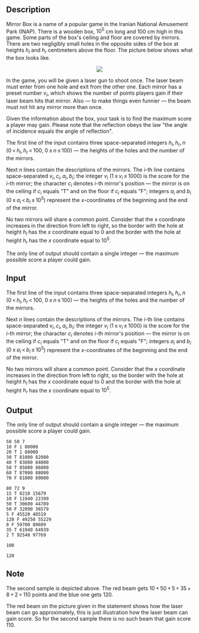 ## Description

<div><p>Mirror Box is a name of a popular game in the Iranian National Amusement Park (INAP). There is a wooden box, <span class="tex-span">10<sup class="upper-index">5</sup></span> cm long and <span class="tex-span">100</span> cm high in this game. Some parts of the box's ceiling and floor are covered by mirrors. There are two negligibly small holes in the opposite sides of the box at heights <span class="tex-span"><i>h</i><sub class="lower-index"><i>l</i></sub></span> and <span class="tex-span"><i>h</i><sub class="lower-index"><i>r</i></sub></span> centimeters above the floor. The picture below shows what the box looks like.</p><center> <img class="tex-graphics" src="file://aJWKy4jA.png" style="max-width: 100.0%;max-height: 100.0%;"> </center><p>In the game, you will be given a laser gun to shoot once. The laser beam must enter from one hole and exit from the other one. Each mirror has a preset number <span class="tex-span"><i>v</i><sub class="lower-index"><i>i</i></sub></span>, which shows the number of points players gain if their laser beam hits that mirror. Also — to make things even funnier — the beam must <span class="tex-font-style-bf">not</span> hit any mirror more than once.</p><p>Given the information about the box, your task is to find the maximum score a player may gain. Please note that the reflection obeys the law "the angle of incidence equals the angle of reflection".</p></div><div class="input-specification"><p>The first line of the input contains three space-separated integers <span class="tex-span"><i>h</i><sub class="lower-index"><i>l</i></sub>, <i>h</i><sub class="lower-index"><i>r</i></sub>, <i>n</i></span> (<span class="tex-span">0 &lt; <i>h</i><sub class="lower-index"><i>l</i></sub>, <i>h</i><sub class="lower-index"><i>r</i></sub> &lt; 100</span>, <span class="tex-span">0 ≤ <i>n</i> ≤ 100</span>) — the heights of the holes and the number of the mirrors.</p><p>Next <span class="tex-span"><i>n</i></span> lines contain the descriptions of the mirrors. The <span class="tex-span"><i>i</i></span>-th line contains space-separated <span class="tex-span"><i>v</i><sub class="lower-index"><i>i</i></sub>, <i>c</i><sub class="lower-index"><i>i</i></sub>, <i>a</i><sub class="lower-index"><i>i</i></sub>, <i>b</i><sub class="lower-index"><i>i</i></sub></span>; the integer <span class="tex-span"><i>v</i><sub class="lower-index"><i>i</i></sub></span> (<span class="tex-span">1 ≤ <i>v</i><sub class="lower-index"><i>i</i></sub> ≤ 1000</span>) is the score for the <span class="tex-span"><i>i</i></span>-th mirror; the character <span class="tex-span"><i>c</i><sub class="lower-index"><i>i</i></sub></span> denotes <span class="tex-span"><i>i</i></span>-th mirror's position — the mirror is on the ceiling if <span class="tex-span"><i>c</i><sub class="lower-index"><i>i</i></sub></span> equals "<span class="tex-font-style-tt">T</span>" and on the floor if <span class="tex-span"><i>c</i><sub class="lower-index"><i>i</i></sub></span> equals "<span class="tex-font-style-tt">F</span>"; integers <span class="tex-span"><i>a</i><sub class="lower-index"><i>i</i></sub></span> and <span class="tex-span"><i>b</i><sub class="lower-index"><i>i</i></sub></span> (<span class="tex-span">0 ≤ <i>a</i><sub class="lower-index"><i>i</i></sub> &lt; <i>b</i><sub class="lower-index"><i>i</i></sub> ≤ 10<sup class="upper-index">5</sup></span>) represent the <span class="tex-span"><i>x</i></span>-coordinates of the beginning and the end of the mirror.</p><p>No two mirrors will share a common point. Consider that the <span class="tex-span"><i>x</i></span> coordinate increases in the direction from left to right, so the border with the hole at height <span class="tex-span"><i>h</i><sub class="lower-index"><i>l</i></sub></span> has the <span class="tex-span"><i>x</i></span> coordinate equal to 0 and the border with the hole at height <span class="tex-span"><i>h</i><sub class="lower-index"><i>r</i></sub></span> has the <span class="tex-span"><i>x</i></span> coordinate equal to <span class="tex-span">10<sup class="upper-index">5</sup></span>.</p></div><div class="output-specification"><p>The only line of output should contain a single integer — the maximum possible score a player could gain.</p></div>

## Input

<p>The first line of the input contains three space-separated integers <span class="tex-span"><i>h</i><sub class="lower-index"><i>l</i></sub>, <i>h</i><sub class="lower-index"><i>r</i></sub>, <i>n</i></span> (<span class="tex-span">0 &lt; <i>h</i><sub class="lower-index"><i>l</i></sub>, <i>h</i><sub class="lower-index"><i>r</i></sub> &lt; 100</span>, <span class="tex-span">0 ≤ <i>n</i> ≤ 100</span>) — the heights of the holes and the number of the mirrors.</p><p>Next <span class="tex-span"><i>n</i></span> lines contain the descriptions of the mirrors. The <span class="tex-span"><i>i</i></span>-th line contains space-separated <span class="tex-span"><i>v</i><sub class="lower-index"><i>i</i></sub>, <i>c</i><sub class="lower-index"><i>i</i></sub>, <i>a</i><sub class="lower-index"><i>i</i></sub>, <i>b</i><sub class="lower-index"><i>i</i></sub></span>; the integer <span class="tex-span"><i>v</i><sub class="lower-index"><i>i</i></sub></span> (<span class="tex-span">1 ≤ <i>v</i><sub class="lower-index"><i>i</i></sub> ≤ 1000</span>) is the score for the <span class="tex-span"><i>i</i></span>-th mirror; the character <span class="tex-span"><i>c</i><sub class="lower-index"><i>i</i></sub></span> denotes <span class="tex-span"><i>i</i></span>-th mirror's position — the mirror is on the ceiling if <span class="tex-span"><i>c</i><sub class="lower-index"><i>i</i></sub></span> equals "<span class="tex-font-style-tt">T</span>" and on the floor if <span class="tex-span"><i>c</i><sub class="lower-index"><i>i</i></sub></span> equals "<span class="tex-font-style-tt">F</span>"; integers <span class="tex-span"><i>a</i><sub class="lower-index"><i>i</i></sub></span> and <span class="tex-span"><i>b</i><sub class="lower-index"><i>i</i></sub></span> (<span class="tex-span">0 ≤ <i>a</i><sub class="lower-index"><i>i</i></sub> &lt; <i>b</i><sub class="lower-index"><i>i</i></sub> ≤ 10<sup class="upper-index">5</sup></span>) represent the <span class="tex-span"><i>x</i></span>-coordinates of the beginning and the end of the mirror.</p><p>No two mirrors will share a common point. Consider that the <span class="tex-span"><i>x</i></span> coordinate increases in the direction from left to right, so the border with the hole at height <span class="tex-span"><i>h</i><sub class="lower-index"><i>l</i></sub></span> has the <span class="tex-span"><i>x</i></span> coordinate equal to 0 and the border with the hole at height <span class="tex-span"><i>h</i><sub class="lower-index"><i>r</i></sub></span> has the <span class="tex-span"><i>x</i></span> coordinate equal to <span class="tex-span">10<sup class="upper-index">5</sup></span>.</p>

## Output

<p>The only line of output should contain a single integer — the maximum possible score a player could gain.</p>





```input1
50 50 7
10 F 1 80000
20 T 1 80000
30 T 81000 82000
40 T 83000 84000
50 T 85000 86000
60 T 87000 88000
70 F 81000 89000

```




```input2
80 72 9
15 T 8210 15679
10 F 11940 22399
50 T 30600 44789
50 F 32090 36579
5 F 45520 48519
120 F 49250 55229
8 F 59700 80609
35 T 61940 64939
2 T 92540 97769

```




```output1
100

```




```output2
120

```



## Note

<p>The second sample is depicted above. The red beam gets <span class="tex-span">10 + 50 + 5 + 35 + 8 + 2 = 110</span> points and the blue one gets <span class="tex-span">120</span>.</p><p><span class="tex-font-style-bf">The red beam on the picture given in the statement shows how the laser beam can go approximately, this is just illustration how the laser beam can gain score. So for the second sample there is no such beam that gain score 110.</span></p>
